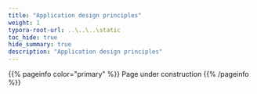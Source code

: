```yaml
---
title: "Application design principles"
weight: 1
typora-root-url: ..\..\..\static
toc_hide: true
hide_summary: true
description: "Application design principles"
---
```


{{% pageinfo color="primary" %}}
Page under construction
{{% /pageinfo %}}
